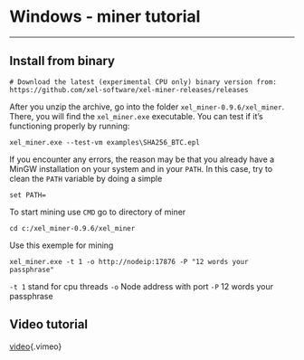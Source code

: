 <!-- TITLE: Windows Miner Tutorial -->
<!-- SUBTITLE: A quick summary of Windows Miner Tutorial -->

# Windows - miner tutorial
-----

Install from binary
-----
```text
# Download the latest (experimental CPU only) binary version from:
https://github.com/xel-software/xel-miner-releases/releases
```

After you unzip the archive, go into the folder `xel_miner-0.9.6/xel_miner`. There, you will find the `xel_miner.exe` executable. You can test if it’s functioning properly by running:


```text
xel_miner.exe --test-vm examples\SHA256_BTC.epl
```

If you encounter any errors, the reason may be that you already have a MinGW installation on your system and in your `PATH`. In this case, try to clean the `PATH` variable by doing a simple


```text
set PATH=
```

To start mining use `CMD` go to directory of miner

```text
cd c:/xel_miner-0.9.6/xel_miner
```

Use this exemple for mining


```text
xel_miner.exe -t 1 -o http://nodeip:17876 -P "12 words your passphrase"
```


`-t 1` stand for cpu threads `-o` Node address with port `-P` 12 words your passphrase

Video tutorial
-----

[video](https://vimeo.com/265864726){.vimeo}
